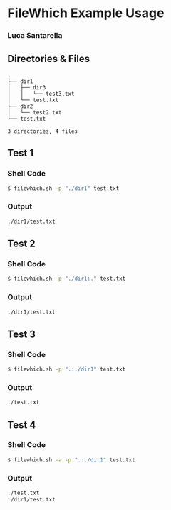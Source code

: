 # FileWhich Example Usage
### Luca Santarella

## Directories & Files

```
.
├── dir1
│   ├── dir3
│   │   └── test3.txt
│   └── test.txt
├── dir2
│   └── test2.txt
└── test.txt

3 directories, 4 files
```

## Test 1
### Shell Code

```bash
$ filewhich.sh -p "./dir1" test.txt
```

### Output

```bash
./dir1/test.txt
```

## Test 2
### Shell Code

```bash
$ filewhich.sh -p "./dir1:." test.txt
```

### Output

```bash
./dir1/test.txt
```


## Test 3
### Shell Code

```bash
$ filewhich.sh -p ".:./dir1" test.txt
```

### Output

```bash
./test.txt
```

## Test 4
### Shell Code

```bash
$ filewhich.sh -a -p ".:./dir1" test.txt
```

### Output

```bash
./test.txt
./dir1/test.txt
```

